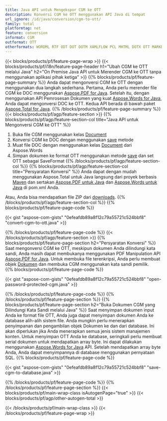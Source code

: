 ```yaml
---
title: Java API untuk Mengekspor CGM ke OTT
description: Konversi CGM ke OTT menggunakan API Java di tempat
url_ignore: /id/java/conversion/cgm-to-ott/
family: total
platformtag: net
feature: conversion
informat: CGM
outformat: OTT
otherformats: WORDML RTF ODT DOT DOTM XAMLFLOW PCL MHTML DOTX OTT MARKDOWN PS
---
```

{{< blocks/products/pf/feature-page-wrap >}}
{{< blocks/products/pf/i18n/feature-page-header h1="Ubah CGM ke OTT melalui Java" h2="On Premise Java API untuk Merender CGM ke OTT tanpa menggunakan aplikasi pihak ketiga" >}}
{{% blocks/products/pf/feature-page-summary %}}
Anda dapat mengonversi CGM ke OTT dengan menggunakan dua langkah sederhana. Pertama, Anda perlu merender file CGM ke DOC menggunakan [Aspose.PDF for Java](https://products.aspose.com/pdf/java/). Setelah itu, dengan menggunakan API Pemrosesan Dokumen yang kuat [Aspose.Words for Java](https://products.aspose.com/words/java/), Anda dapat mengonversi DOC ke OTT. Kedua API berada di bawah paket [Aspose.Total for Java](https://products.aspose.com/total/java/).
{{% /blocks/products/pf/feature-page-summary  %}}
{{< blocks/products/pf/agp/feature-section >}}
{{% blocks/products/pf/agp/feature-section-col title="Java API untuk Mengonversi CGM ke OTT" %}}
1. Buka file CGM menggunakan kelas [Document](https://reference.aspose.com/pdf/java/com.aspose.pdf/Document)
2. Konversi CGM ke DOC dengan menggunakan [save](https://reference.aspose.com/pdf/java/com.aspose.pdf/Document#save-java.lang.String-com.aspose.pdf.SaveOptions- ) metode
3. Muat file DOC dengan menggunakan kelas [Document](https://reference.aspose.com/words/java/com.aspose.words/Document) dari Aspose.Words
4. Simpan dokumen ke format OTT menggunakan metode [save](https://reference.aspose.com/words/java/com.aspose.words/Document#save(java.lang.String,int)) dan set OTT sebagai SaveFormat
{{% /blocks/products/pf/agp/feature-section-col %}}
{{% blocks/products/pf/agp/feature-section-col title="Persyaratan Konversi" %}}
Anda dapat dengan mudah menggunakan Aspose.Total untuk Java langsung dari proyek berbasis [Maven](https://releases.aspose.com/total/java/) dan sertakan [Aspose.PDF untuk Java](https://docs.aspose.com/pdf/java/installation/) dan [Aspose.Words untuk Java](https://docs.aspose.com/words/java/installation/) di pom.xml Anda.

Atau, Anda bisa mendapatkan file ZIP dari [downloads](https://releases.aspose.com/total/java).
{{% /blocks/products/pf/agp/feature-section-col %}}
{{% blocks/products/pf/feature-page-code %}}
{{< gist "aspose-com-gists" "0efeafdb89a8f12c79a55721c524bbf8" "convert-cgm-to-ott.java" >}}
{{% /blocks/products/pf/feature-page-code %}}
{{< /blocks/products/pf/agp/feature-section >}}
{{% blocks/products/pf/feature-page-section  h2="Persyaratan Konversi" %}}
Saat mengonversi CGM ke OTT, meskipun dokumen Anda dilindungi kata sandi, Anda masih dapat membukanya menggunakan PDF Manipulation API [Aspose.PDF for Java](https://docs.aspose.com/pdf/java/installation/). Untuk membuka file terenkripsi, Anda perlu membuat objek [Dokumen](https://reference.aspose.com/pdf/java/com.aspose.pdf/Document) dan membuka CGM menggunakan kata sandi pemilik.  
{{% blocks/products/pf/feature-page-code %}}
{{< gist "aspose-com-gists" "0efeafdb89a8f12c79a55721c524bbf8" "open-password-protected-cgm.java" >}}
{{% /blocks/products/pf/feature-page-code  %}}
{{% /blocks/products/pf/feature-page-section %}}
{{% blocks/products/pf/feature-page-section  h2="Buka Dokumen CGM yang Dilindungi Kata Sandi melalui Java" %}}
Saat menyimpan dokumen input Anda ke format file OTT, Anda juga dapat menyimpan dokumen Anda ke database alih-alih sistem file. Anda mungkin perlu menerapkan penyimpanan dan pengambilan objek Dokumen ke dan dari database. Ini akan diperlukan jika Anda menerapkan semua jenis sistem manajemen konten. Untuk menyimpan OTT Anda ke database, seringkali perlu membuat serial dokumen untuk mendapatkan array byte. Ini dapat dilakukan menggunakan [Aspose.Words for Java](https://products.aspose.com/words/Java/) API. Setelah mendapatkan array byte Anda, Anda dapat menyimpannya di database menggunakan pernyataan SQL. 
{{% blocks/products/pf/feature-page-code %}}
{{< gist "aspose-com-gists" "0efeafdb89a8f12c79a55721c524bbf8" "save-cgm-to-database.java" >}}
{{% /blocks/products/pf/feature-page-code  %}}
{{% /blocks/products/pf/feature-page-section %}}
{{< blocks/products/pf/main-wrap-class isAutogenPage="true" >}}
{{< blocks/products/pf/agp/other-autogen-total >}}

{{< /blocks/products/pf/main-wrap-class >}}
{{< /blocks/products/pf/feature-page-wrap >}}